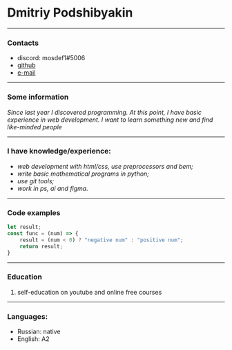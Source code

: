 #  Dmitriy Podshibyakin
***
### Contacts

* discord: mosdef1#5006
* [github](https://github.com/mosdef71) 
* [e-mail](mailto:mosdef71@mail.ru)

***
### Some information

*Since last year I discovered programming. At this point, I have basic experience in web development. I want to learn something new and find like-minded people*

***
### I have knowledge/experience:

* *web development with html/css, use preprocessors and bem;*
* *write basic mathematical programs in python;*
* *use git tools;*
* *work in ps, ai and figma.*

***
### Code examples

```javascript
let result;
const func = (num) => {
    result = (num < 0) ? "negative num" : "positive num";
    return result;
} 
```
***

### Education

1. self-education on youtube and online free courses

***

### Languages:

* Russian: native
* English: A2
